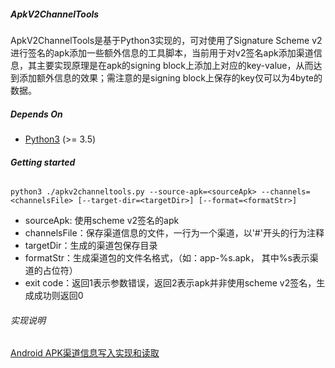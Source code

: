 ##### **ApkV2ChannelTools**

ApkV2ChannelTools是基于Python3实现的，可对使用了Signature Scheme v2进行签名的apk添加一些额外信息的工具脚本，当前用于对v2签名apk添加渠道信息，其主要实现原理是在apk的signing block上添加上对应的key-value，从而达到添加额外信息的效果；需注意的是signing block上保存的key仅可以为4byte的数据。

##### Depends On

* [Python3](https://www.python.org/download/releases/3.0/) (>= 3.5)

###### **Getting started**

```shell
python3 ./apkv2channeltools.py --source-apk=<sourceApk> --channels=<channelsFile> [--target-dir=<targetDir>] [--format=<formatStr>]
```

* sourceApk: 使用scheme v2签名的apk
* channelsFile：保存渠道信息的文件，一行为一个渠道，以'#'开头的行为注释
* targetDir：生成的渠道包保存目录
* formatStr：生成渠道包的文件名格式，（如：app-%s.apk， 其中%s表示渠道的占位符）
* exit code：返回1表示参数错误，返回2表示apk并非使用scheme v2签名，生成成功则返回0

###### 实现说明

[Android APK渠道信息写入实现和读取](https://ljsalm089.github.io/2018/04/02/Android-APK%E6%B8%A0%E9%81%93%E4%BF%A1%E6%81%AF%E5%86%99%E5%85%A5%E5%AE%9E%E7%8E%B0/)